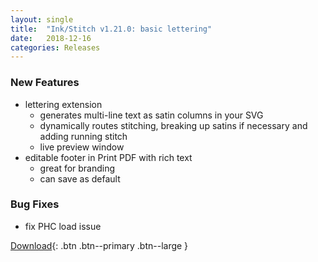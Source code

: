 ```yaml
---
layout: single
title:  "Ink/Stitch v1.21.0: basic lettering"
date:   2018-12-16
categories: Releases
---
```

### New Features
* lettering extension
  * generates multi-line text as satin columns in your SVG
  * dynamically routes stitching, breaking up satins if necessary and adding running stitch
  * live preview window
* editable footer in Print PDF with rich text
  * great for branding
  * can save as default

### Bug Fixes
* fix PHC load issue

[Download](https://github.com/inkstitch/inkstitch/releases/tag/v1.21.0){: .btn .btn--primary .btn--large }
